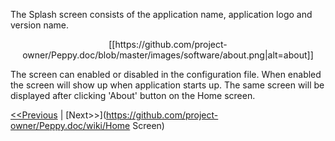 The Splash screen consists of the application name, application logo and version name. 
<p align="center">
[[https://github.com/project-owner/Peppy.doc/blob/master/images/software/about.png|alt=about]]
</p>
The screen can enabled or disabled in the configuration file. When enabled the screen will show up when application starts up. The same screen will be displayed after clicking 'About' button on the Home screen.

[<<Previous](https://github.com/project-owner/Peppy.doc/wiki/Screens) | [Next>>](https://github.com/project-owner/Peppy.doc/wiki/Home Screen)